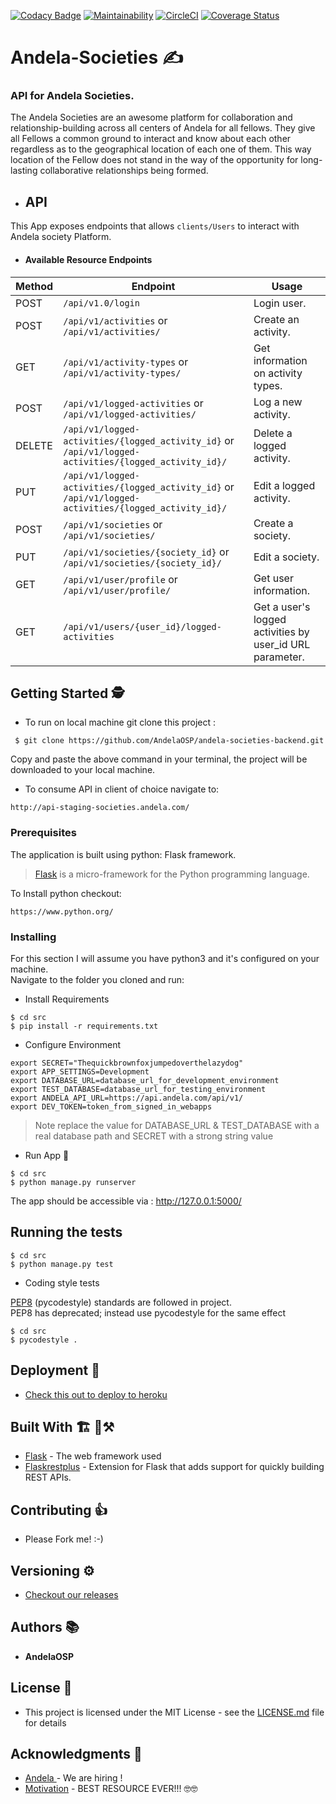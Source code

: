 [![Codacy Badge](https://api.codacy.com/project/badge/Grade/afbc8438e34a48fea86d20a953bf6998)](https://app.codacy.com/app/jonathankamau/andela-societies-backend?utm_source=github.com&utm_medium=referral&utm_content=AndelaOSP/andela-societies-backend&utm_campaign=badger)
[![Maintainability](https://api.codeclimate.com/v1/badges/f5db32ea8acc28bd7790/maintainability)](https://codeclimate.com/github/AndelaOSP/andela-societies-backend/maintainability)
[![CircleCI](https://circleci.com/gh/AndelaOSP/andela-societies-backend.svg?style=svg)](https://circleci.com/gh/AndelaOSP/andela-societies-backend)
[![Coverage Status](https://coveralls.io/repos/github/AndelaOSP/andela-societies-backend/badge.svg)](https://coveralls.io/github/AndelaOSP/andela-societies-backend)

# Andela-Societies ✍
### API for Andela Societies.


The Andela Societies are an awesome platform for collaboration and relationship-building across all centers of Andela for all fellows.
They give all Fellows a common ground to interact and know about each other regardless as to the geographical location of each one of them.
This way location of the Fellow does not stand in the way of the opportunity for long-lasting collaborative relationships being formed.


- ## API
This App exposes endpoints that allows ```clients/Users``` to interact with Andela society Platform.

- #### Available Resource Endpoints

|Method | Endpoint | Usage |
| ---- | ---- | --------------- |
|POST| `/api/v1.0/login` | Login user.|
|POST| `/api/v1/activities` or `/api/v1/activities/` | Create an activity.|
|GET| `/api/v1/activity-types` or `/api/v1/activity-types/` | Get information on activity types.|
|POST| `/api/v1/logged-activities` or `/api/v1/logged-activities/` | Log a new activity.|
|DELETE| `/api/v1/logged-activities/{logged_activity_id}` or `/api/v1/logged-activities/{logged_activity_id}/` | Delete a logged activity.|
|PUT| `/api/v1/logged-activities/{logged_activity_id}` or `/api/v1/logged-activities/{logged_activity_id}/` | Edit a logged activity.|
|POST| `/api/v1/societies` or `/api/v1/societies/` | Create a society.|
|PUT| `/api/v1/societies/{society_id}` or `/api/v1/societies/{society_id}/` | Edit a society.|
|GET| `/api/v1/user/profile` or `/api/v1/user/profile/` | Get user information.|
|GET| `/api/v1/users/{user_id}/logged-activities` | Get a user's logged activities by user_id URL parameter.|



## Getting Started 🕵
- To run on local machine git clone this project :
```
 $ git clone https://github.com/AndelaOSP/andela-societies-backend.git
 ```

 Copy and paste the above command in your terminal, the project will be downloaded to your local machine.

- To consume API in client of choice navigate to:
 ```
 http://api-staging-societies.andela.com/
 ```

### Prerequisites
The application is built using python: Flask framework.
>[Flask](http://flask.pocoo.org/) is a micro-framework for the Python programming language.


To Install python checkout:
```
https://www.python.org/
```


### Installing
For this section I will assume you have python3 and it's configured on your machine. </br>
Navigate to the folder you cloned and run: </br>

- Install Requirements
```
$ cd src
$ pip install -r requirements.txt
```

- Configure Environment
```
export SECRET="Thequickbrownfoxjumpedoverthelazydog"
export APP_SETTINGS=Development
export DATABASE_URL=database_url_for_development_environment
export TEST_DATABASE=database_url_for_testing_environment
export ANDELA_API_URL=https://api.andela.com/api/v1/
export DEV_TOKEN=token_from_signed_in_webapps
```
> Note replace the value for DATABASE_URL & TEST_DATABASE with a real database path and SECRET with a strong string value

- Run App 🏃
```
$ cd src
$ python manage.py runserver
```
The app should be accessible via : http://127.0.0.1:5000/


## Running the tests

```
$ cd src
$ python manage.py test
```

- Coding style tests

[PEP8](https://pypi.org/project/pycodestyle/) (pycodestyle) standards are followed in project. </br>
PEP8 has deprecated; instead use pycodestyle for the same effect

```
$ cd src
$ pycodestyle .

```

## Deployment 🚀

- [Check this out to deploy to heroku](https://devcenter.heroku.com/articles/getting-started-with-python#introduction)

## Built With  🏗 🔨⚒

* [Flask](http://flask.pocoo.org/) - The web framework used
* [Flaskrestplus](https://flask-restplus.readthedocs.io/en/stable/) - Extension for Flask that adds support for quickly building REST APIs.

## Contributing 👍

- Please Fork me! :-)

## Versioning ⚙

- [Checkout our releases](https://github.com/AndelaOSP/andela-societies-backend/releases)

## Authors 📚

* **AndelaOSP**


## License 🤝

- This project is licensed under the MIT License - see the [LICENSE.md](LICENSE.md) file for details

## Acknowledgments 🙏

* [Andela ](https://andela.com/) - We are hiring !
* [Motivation](https://www.youtube.com/watch?v=dQw4w9WgXcQ) - BEST RESOURCE EVER!!! 🤓🤓
